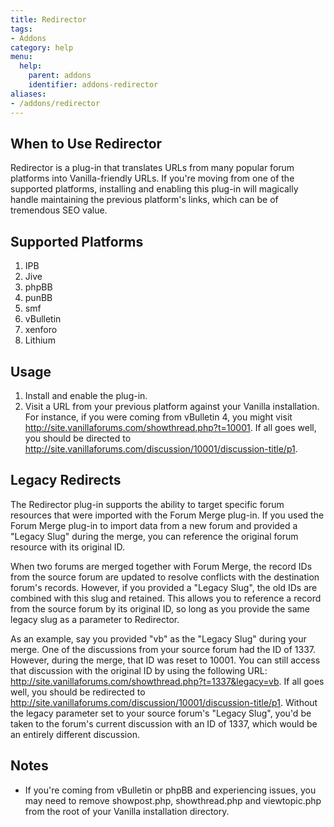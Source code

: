 ```yaml
---
title: Redirector
tags:
- Addons
category: help
menu:
  help:
    parent: addons
    identifier: addons-redirector
aliases:
- /addons/redirector
---
```

## When to Use Redirector

Redirector is a plug-in that translates URLs from many popular forum platforms into Vanilla-friendly URLs.  If you're moving from one of the supported platforms, installing and enabling this plug-in will magically handle maintaining the previous platform's links, which can be of tremendous SEO value.

## Supported Platforms

1. IPB
2. Jive
3. phpBB
4. punBB
5. smf
6. vBulletin
7. xenforo
8. Lithium

## Usage
1. Install and enable the plug-in.
2. Visit a URL from your previous platform against your Vanilla installation.  For instance, if you were coming from vBulletin 4, you might visit http://site.vanillaforums.com/showthread.php?t=10001.  If all goes well, you should be directed to http://site.vanillaforums.com/discussion/10001/discussion-title/p1.

## Legacy Redirects
The Redirector plug-in supports the ability to target specific forum resources that were imported with the Forum Merge plug-in.  If you used the Forum Merge plug-in to import data from a new forum and provided a "Legacy Slug" during the merge, you can reference the original forum resource with its original ID.

When two forums are merged together with Forum Merge, the record IDs from the source forum are updated to resolve conflicts with the destination forum's records.  However, if you provided a "Legacy Slug", the old IDs are combined with this slug and retained.  This allows you to reference a record from the source forum by its original ID, so long as you provide the same legacy slug as a parameter to Redirector.

As an example, say you provided "vb" as the "Legacy Slug" during your merge.  One of the discussions from your source forum had the ID of 1337.  However, during the merge, that ID was reset to 10001.  You can still access that discussion with the original ID by using the following URL: http://site.vanillaforums.com/showthread.php?t=1337&legacy=vb.  If all goes well, you should be redirected to http://site.vanillaforums.com/discussion/10001/discussion-title/p1.  Without the legacy parameter set to your source forum's "Legacy Slug", you'd be taken to the forum's current discussion with an ID of 1337, which would be an entirely different discussion.

## Notes
* If you're coming from vBulletin or phpBB and experiencing issues, you may need to remove showpost.php, showthread.php and viewtopic.php from the root of your Vanilla installation directory.
